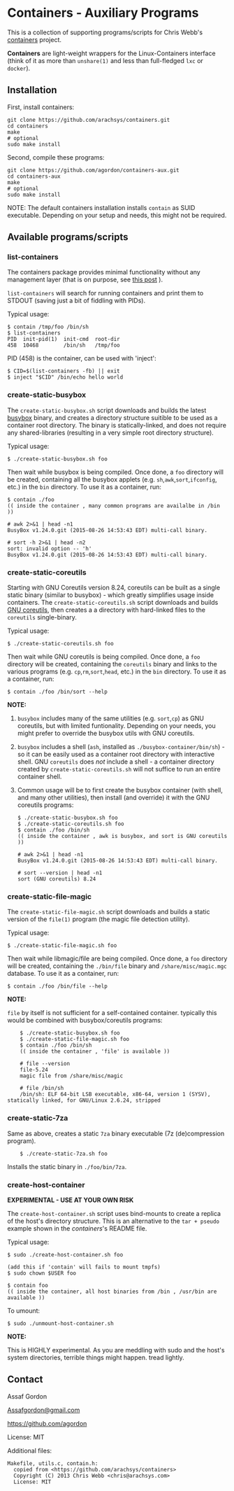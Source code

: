Containers - Auxiliary Programs
===============================

This is a collection of supporting programs/scripts for
Chris Webb's [containers](https://github.com/arachsys/containers) project.

**Containers** are light-weight wrappers for the Linux-Containers interface
(think of it as more than `unshare(1)` and less than full-fledged `lxc` or
`docker`).


Installation
------------

First, install containers:

    git clone https://github.com/arachsys/containers.git
    cd containers
    make
    # optional
    sudo make install

Second, compile these programs:

    git clone https://github.com/agordon/containers-aux.git
    cd containers-aux
    make
    # optional
    sudo make install

NOTE:
The default containers installation installs `contain` as SUID executable.
Depending on your setup and needs, this might not be required.


Available programs/scripts
--------------------------

### list-containers

The containers package provides minimal functionality
without any management layer (that is on purpose, see
[this post](https://github.com/arachsys/containers/pull/2#issuecomment-134204055) ).

`list-containers` will search for running containers and print them to
STDOUT (saving just a bit of fiddling with PIDs).

Typical usage:

    $ contain /tmp/foo /bin/sh
    $ list-containers
    PID  init-pid(1)  init-cmd  root-dir
    458  10468        /bin/sh   /tmp/foo

PID (458) is the container, can be used with 'inject':

    $ CID=$(list-containers -fb) || exit
    $ inject "$CID" /bin/echo hello world


### create-static-busybox

The `create-static-busybox.sh` script downloads and builds the latest
[busybox](http://www.busybox.net/) binary, and creates a directory
structure suitible to be used as a container root directory.
The binary is statically-linked, and does not require any shared-libraries
(resulting in a very simple root directory structure).

Typical usage:

    $ ./create-static-busybox.sh foo

Then wait while busybox is being compiled. Once done,
a `foo` directory will be created, containing all the busybox
applets (e.g. `sh`,`awk`,`sort`,`ifconfig`, etc.) in the `bin` directory.
To use it as a container, run:

    $ contain ./foo
    (( inside the container , many common programs are availalbe in /bin ))

    # awk 2>&1 | head -n1
    BusyBox v1.24.0.git (2015-08-26 14:53:43 EDT) multi-call binary.

    # sort -h 2>&1 | head -n2
    sort: invalid option -- 'h'
    BusyBox v1.24.0.git (2015-08-26 14:53:43 EDT) multi-call binary.


### create-static-coreutils

Starting with GNU Coreutils version 8.24, coreutils can be built as a single
static binary (similar to busybox) - which greatly simplifies usage inside
containers. The `create-static-coreutils.sh` script downloads and builds
[GNU coreutils](http://www.gnu.org/software/coreutils), then
creates a a directory with hard-linked files to the `coreutils` single-binary.

Typical usage:

    $ ./create-static-coreutils.sh foo

Then wait while GNU coreutils is being compiled. Once done,
a `foo` directory will be created, containing the `coreutils`
binary and links to the various programs (e.g. `cp`,`rm`,`sort`,`head`, etc.)
in the `bin` directory. To use it as a container, run:

    $ contain ./foo /bin/sort --help

**NOTE:**

1.  `busybox` includes many of the same utilities (e.g. `sort`,`cp`) as
    GNU coreutils, but with limited funtionality. Depending on your needs,
    you might prefer to override the busybox utils with GNU coreutils.
2.  `busybox` includes a shell (`ash`, installed as `./busybox-container/bin/sh`) -
    so it can be easily used as a container root directory with interactive shell.
    GNU `coreutils` does *not* include a shell - a container directory
    created by `create-static-coreutils.sh` will not suffice to run
    an entire container shell.
3.  Common usage will be to first create the busybox container (with shell,
    and many other utilities), then install (and override) it with the
    GNU coreutils programs:

        $ ./create-static-busybox.sh foo
        $ ./create-static-coreutils.sh foo
        $ contain ./foo /bin/sh
        (( inside the container , awk is busybox, and sort is GNU coreutils ))

        # awk 2>&1 | head -n1
        BusyBox v1.24.0.git (2015-08-26 14:53:43 EDT) multi-call binary.

        # sort --version | head -n1
        sort (GNU coreutils) 8.24

### create-static-file-magic

The `create-static-file-magic.sh` script downloads and builds a static
version of the `file(1)` program (the magic file detection utility).

Typical usage:

    $ ./create-static-file-magic.sh foo

Then wait while libmagic/file are being compiled. Once done,
a `foo` directory will be created, containing the `./bin/file` binary
and `/share/misc/magic.mgc` database.
To use it as a container, run:

    $ contain ./foo /bin/file --help

**NOTE:**

`file` by itself is not sufficient for a self-contained container.
typically this would be combined with busybox/coreutils programs:


        $ ./create-static-busybox.sh foo
        $ ./create-static-file-magic.sh foo
        $ contain ./foo /bin/sh
        (( inside the container , 'file' is available ))

        # file --version
        file-5.24
        magic file from /share/misc/magic

        # file /bin/sh
        /bin/sh: ELF 64-bit LSB executable, x86-64, version 1 (SYSV), statically linked, for GNU/Linux 2.6.24, stripped

### create-static-7za

Same as above, creates a static `7za` binary executable (7z (de)compression program).

        $ ./create-static-7za.sh foo

Installs the static binary in `./foo/bin/7za`.

### create-host-container

**EXPERIMENTAL - USE AT YOUR OWN RISK**

The `create-host-container.sh` script uses bind-mounts to create a replica of
the host's directory structure. This is an alternative to the `tar + pseudo`
example shown in the _containers_'s README file.

Typical usage:

    $ sudo ./create-host-container.sh foo

    (add this if 'contain' will fails to mount tmpfs)
    $ sudo chown $USER foo

    $ contain foo
    (( inside the container, all host binaries from /bin , /usr/bin are available ))

To umount:

    $ sudo ./unmount-host-container.sh

**NOTE:**

This is HIGHLY experimental. As you are meddling with sudo and the host's system directories,
terrible things might happen. tread lightly.




Contact
-------

Assaf Gordon

Assafgordon@gmail.com

https://github.com/agordon

License: MIT

Additional files:

    Makefile, utils.c, contain.h:
      copied from <https://github.com/arachsys/containers>
      Copyright (C) 2013 Chris Webb <chris@arachsys.com>
      License: MIT
